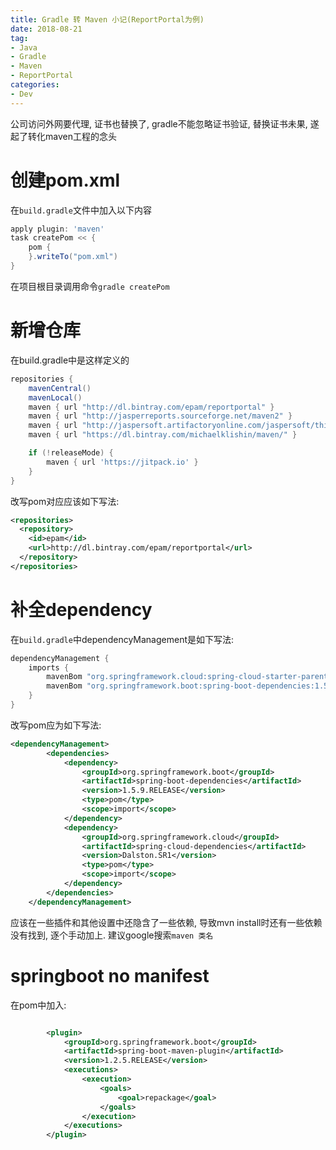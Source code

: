 ```yaml
---
title: Gradle 转 Maven 小记(ReportPortal为例)
date: 2018-08-21
tag: 
- Java
- Gradle
- Maven
- ReportPortal
categories:
- Dev
---
```

公司访问外网要代理, 证书也替换了, gradle不能忽略证书验证, 替换证书未果, 遂起了转化maven工程的念头
<!--more-->
# 创建pom.xml
在`build.gradle`文件中加入以下内容
```groovy
apply plugin: 'maven'
task createPom << {
    pom {
    }.writeTo("pom.xml")
}
```
在项目根目录调用命令`gradle createPom`

# 新增仓库
在build.gradle中是这样定义的
```groovy
repositories {
    mavenCentral()
    mavenLocal()
    maven { url "http://dl.bintray.com/epam/reportportal" }
    maven { url "http://jasperreports.sourceforge.net/maven2" }
    maven { url "http://jaspersoft.artifactoryonline.com/jaspersoft/third-party-ce-artifacts" }
    maven { url "https://dl.bintray.com/michaelklishin/maven/" }

    if (!releaseMode) {
        maven { url 'https://jitpack.io' }
    }
}
```
改写pom对应应该如下写法:
```xml
<repositories>  
  <repository>
    <id>epam</id>  
    <url>http://dl.bintray.com/epam/reportportal</url>  
  </repository>
</repositories>
```
# 补全dependency
在`build.gradle`中dependencyManagement是如下写法:
```groovy
dependencyManagement {
    imports {
        mavenBom "org.springframework.cloud:spring-cloud-starter-parent:Edgware.SR3"
        mavenBom "org.springframework.boot:spring-boot-dependencies:1.5.9.RELEASE"
    }
}
```
改写pom应为如下写法:
```xml
<dependencyManagement>
        <dependencies>
            <dependency>
                <groupId>org.springframework.boot</groupId>
                <artifactId>spring-boot-dependencies</artifactId>
                <version>1.5.9.RELEASE</version>
                <type>pom</type>
                <scope>import</scope>
            </dependency>
            <dependency>
                <groupId>org.springframework.cloud</groupId>
                <artifactId>spring-cloud-dependencies</artifactId>
                <version>Dalston.SR1</version>
                <type>pom</type>
                <scope>import</scope>
            </dependency>
        </dependencies>
    </dependencyManagement>
```
应该在一些插件和其他设置中还隐含了一些依赖, 导致mvn install时还有一些依赖没有找到, 逐个手动加上. 建议google搜索`maven 类名`

# springboot no manifest
在pom中加入:
```xml

        <plugin>
            <groupId>org.springframework.boot</groupId>
            <artifactId>spring-boot-maven-plugin</artifactId>
            <version>1.2.5.RELEASE</version>
            <executions>
                <execution>
                    <goals>
                        <goal>repackage</goal>
                    </goals>
                </execution>
            </executions>
        </plugin>

```

